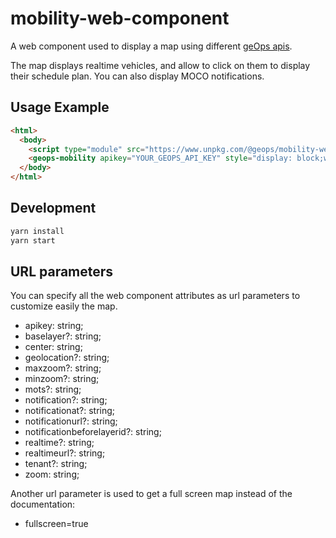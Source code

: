 # mobility-web-component

A web component used to display a map using different [geOps apis](https://developer.geops.io/).

The map displays realtime vehicles, and allow to click on them to display their schedule plan.
You can also display MOCO notifications.

## Usage Example

```html
<html>
  <body>
    <script type="module" src="https://www.unpkg.com/@geops/mobility-web-component)"></script>
    <geops-mobility apikey="YOUR_GEOPS_API_KEY" style="display: block;width: 400px;height: 800px;"></geops-mobility>
  </body>
</html>
```

## Development

```bash
yarn install
yarn start
```

## URL parameters

You can specify all the web component attributes as url parameters to customize easily the map.

- apikey: string;
- baselayer?: string;
- center: string;
- geolocation?: string;
- maxzoom?: string;
- minzoom?: string;
- mots?: string;
- notification?: string;
- notificationat?: string;
- notificationurl?: string;
- notificationbeforelayerid?: string;
- realtime?: string;
- realtimeurl?: string;
- tenant?: string;
- zoom: string;

Another url parameter is used to get a full screen map instead of the documentation:

- fullscreen=true
